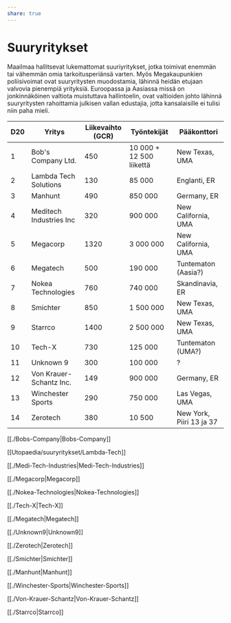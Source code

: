 ```yaml
---
share: true
---
```

# Suuryritykset

Maailmaa hallitsevat lukemattomat suuriyritykset, jotka toimivat enemmän tai vähemmän omia tarkoitusperiänsä varten. Myös Megakaupunkien poliisivoimat ovat suuryritysten muodostamia, lähinnä heidän etujaan valvovia pienempiä yrityksiä. Euroopassa ja Aasiassa missä on jonkinnäköinen valtiota muistuttava hallintoelin, ovat valtioiden johto lähinnä suuryritysten rahoittamia julkisen vallan edustajia, jotta kansalaisille ei tulisi niin paha mieli.

| D20 | Yritys                  | Liikevaihto (GCR) | Työntekijät              | Pääkonttori              |
| --- | ----------------------- | ----------------- | ------------------------ | ------------------------ |
| 1   | Bob's Company Ltd.      | 450               | 10 000 + 12 500 liikettä | New Texas, UMA           |
| 2   | Lambda Tech Solutions   | 130               | 85 000                   | Englanti, ER             |
| 3   | Manhunt                 | 490               | 850 000                  | Germany, ER              |
| 4   | Meditech Industries Inc | 320               | 900 000                  | New California, UMA      |
| 5   | Megacorp                | 1320              | 3 000 000                | New California, UMA      |
| 6   | Megatech                | 500               | 190 000                  | Tuntematon (Aasia?)      |
| 7   | Nokea Technologies      | 760               | 740 000                  | Skandinavia, ER          |
| 8   | Smichter                | 850               | 1 500 000                | New Texas, UMA           |
| 9   | Starrco                 | 1400              | 2 500 000                | New Texas, UMA           |
| 10  | Tech-X                  | 730               | 125 000                  | Tuntematon (UMA?)        |
| 11  | Unknown 9               | 300               | 100 000                  | ?                        |
| 12  | Von Krauer-Schantz Inc. | 149               | 900 000                  | Germany, ER              |
| 13  | Winchester Sports       | 290               | 750 000                  | Las Vegas, UMA           |
| 14  | Zerotech                | 380               | 10 500                   | New York, Piiri 13 ja 37 |



[[./Bobs-Company|Bobs-Company]]

[[Utopaedia/suuryritykset/Lambda-Tech]]

[[./Medi-Tech-Industries|Medi-Tech-Industries]]

[[./Megacorp|Megacorp]]

[[./Nokea-Technologies|Nokea-Technologies]]

[[./Tech-X|Tech-X]]

[[./Megatech|Megatech]]

[[./Unknown9|Unknown9]]

[[./Zerotech|Zerotech]]

[[./Smichter|Smichter]]

[[./Manhunt|Manhunt]]

[[./Winchester-Sports|Winchester-Sports]]

[[./Von-Krauer-Schantz|Von-Krauer-Schantz]]

[[./Starrco|Starrco]]